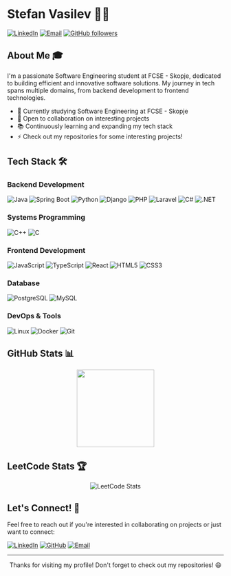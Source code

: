 # Stefan Vasilev 👨‍💻

[![LinkedIn](https://img.shields.io/badge/-LinkedIn-0077B5?style=flat-square&logo=linkedin&logoColor=white)](https://www.linkedin.com/in/stefan-vasilev-6b2526109/)
[![Email](https://img.shields.io/badge/-Email-D14836?style=flat-square&logo=gmail&logoColor=white)](mailto:vasilevstefan2002@gmail.com)
[![GitHub followers](https://img.shields.io/github/followers/stefanvasilev2002?label=Follow&style=social)](https://github.com/stefanvasilev2002)

## About Me 🎓

I'm a passionate Software Engineering student at FCSE - Skopje, dedicated to building efficient and innovative software solutions. My journey in tech spans multiple domains, from backend development to frontend technologies.

- 🔭 Currently studying Software Engineering at FCSE - Skopje
- 💼 Open to collaboration on interesting projects
- 📚 Continuously learning and expanding my tech stack
- ⚡ Check out my repositories for some interesting projects!

## Tech Stack 🛠️

### Backend Development
![Java](https://img.shields.io/badge/-Java-007396?style=flat-square&logo=java&logoColor=white)
![Spring Boot](https://img.shields.io/badge/-Spring_Boot-6DB33F?style=flat-square&logo=spring&logoColor=white)
![Python](https://img.shields.io/badge/-Python-3776AB?style=flat-square&logo=python&logoColor=white)
![Django](https://img.shields.io/badge/-Django-092E20?style=flat-square&logo=django&logoColor=white)
![PHP](https://img.shields.io/badge/-PHP-777BB4?style=flat-square&logo=php&logoColor=white)
![Laravel](https://img.shields.io/badge/-Laravel-FF2D20?style=flat-square&logo=laravel&logoColor=white)
![C#](https://img.shields.io/badge/-C%23-239120?style=flat-square&logo=c-sharp&logoColor=white)
![.NET](https://img.shields.io/badge/-.NET-512BD4?style=flat-square&logo=.net&logoColor=white)

### Systems Programming
![C++](https://img.shields.io/badge/-C++-00599C?style=flat-square&logo=c%2B%2B&logoColor=white)
![C](https://img.shields.io/badge/-C-A8B9CC?style=flat-square&logo=c&logoColor=black)

### Frontend Development
![JavaScript](https://img.shields.io/badge/-JavaScript-F7DF1E?style=flat-square&logo=javascript&logoColor=black)
![TypeScript](https://img.shields.io/badge/-TypeScript-3178C6?style=flat-square&logo=typescript&logoColor=white)
![React](https://img.shields.io/badge/-React-61DAFB?style=flat-square&logo=react&logoColor=black)
![HTML5](https://img.shields.io/badge/-HTML5-E34F26?style=flat-square&logo=html5&logoColor=white)
![CSS3](https://img.shields.io/badge/-CSS3-1572B6?style=flat-square&logo=css3&logoColor=white)

### Database
![PostgreSQL](https://img.shields.io/badge/-PostgreSQL-336791?style=flat-square&logo=postgresql&logoColor=white)
![MySQL](https://img.shields.io/badge/-MySQL-4479A1?style=flat-square&logo=mysql&logoColor=white)

### DevOps & Tools
![Linux](https://img.shields.io/badge/-Linux-FCC624?style=flat-square&logo=linux&logoColor=black)
![Docker](https://img.shields.io/badge/-Docker-2496ED?style=flat-square&logo=docker&logoColor=white)
![Git](https://img.shields.io/badge/-Git-F05032?style=flat-square&logo=git&logoColor=white)

## GitHub Stats 📊

<div align="center">
  <img height="180em" src="https://github-readme-stats.vercel.app/api?username=stefanvasilev2002&show_icons=true&theme=react&include_all_commits=true&count_private=true"/>
</div>

## LeetCode Stats 🏆

<div align="center">
  <img src="https://leetcard.jacoblin.cool/stefance2002?theme=dark&width=500&height=195" alt="LeetCode Stats"/>
</div>

## Let's Connect! 🤝

Feel free to reach out if you're interested in collaborating on projects or just want to connect:

[![LinkedIn](https://img.shields.io/badge/LinkedIn-%230077B5.svg?&style=for-the-badge&logo=linkedin&logoColor=white)](https://www.linkedin.com/in/stefan-vasilev-6b2526109/)
[![GitHub](https://img.shields.io/badge/GitHub-%2312100E.svg?&style=for-the-badge&logo=github&logoColor=white)](https://github.com/stefanvasilev2002)
[![Email](https://img.shields.io/badge/Email-%23D14836.svg?&style=for-the-badge&logo=gmail&logoColor=white)](mailto:vasilevstefan2002@gmail.com)

---

<p align="center">Thanks for visiting my profile! Don't forget to check out my repositories! 😄</p>
